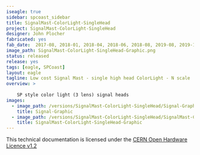 ```yaml
---
iseagle: true
sidebar: spcoast_sidebar
title: SignalMast-ColorLight-SingleHead
project: SignalMast-ColorLight-SingleHead
designer: John Plocher
fabricated: yes
fab_date:  2017-08, 2018-01, 2018-04, 2018-06, 2018-08, 2019-08, 2019-11
image_path: SignalMast-ColorLight-SingleHead-Graphic.png
status: released
release: yes
tags: [eagle, SPCoast]
layout: eagle
tagline: Low cost Signal Mast - single high head ColorLight - N scale
overview: >
    
    SP style color light (3 lens) signal heads
images:
  - image_path: /versions/SignalMast-ColorLight-SingleHead/Signal-Graphic.png
    title: Signal-Graphic
  - image_path: /versions/SignalMast-ColorLight-SingleHead/SignalMast-ColorLight-SingleHead-Graphic.png
    title: SignalMast-ColorLight-SingleHead-Graphic
---
```



This technical documentation is licensed under the [CERN Open Hardware Licence v1.2](http://www.ohwr.org/attachments/2388/cern_ohl_v_1_2.txt)
